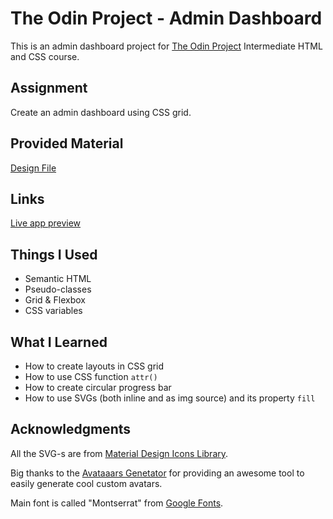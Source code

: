 # The Odin Project - Admin Dashboard

This is an admin dashboard project for [The Odin Project](https://www.theodinproject.com) Intermediate HTML and CSS course.

## Assignment

Create an admin dashboard using CSS grid.

## Provided Material

[Design File](https://cdn.statically.io/gh/TheOdinProject/curriculum/43cc6ab69fdfbef40d431a65677d2144668930ac/intermediate_html_css/grid/project_admin_dashboard/imgs/dashboard-project.png)

## Links

[Live app preview](https://hammerztein.github.io/dashboard/)

## Things I Used

- Semantic HTML
- Pseudo-classes
- Grid & Flexbox
- CSS variables

## What I Learned

- How to create layouts in CSS grid
- How to use CSS function `attr()`
- How to create circular progress bar
- How to use SVGs (both inline and as img source) and its property `fill`

## Acknowledgments

All the SVG-s are from [Material Design Icons Library](https://pictogrammers.com/library/mdi/).

Big thanks to the [Avataaars Genetator](https://getavataaars.com/) for providing an awesome tool to easily generate cool custom avatars.

Main font is called "Montserrat" from [Google Fonts](https://fonts.google.com/specimen/Montserrat?query=montserrat).
